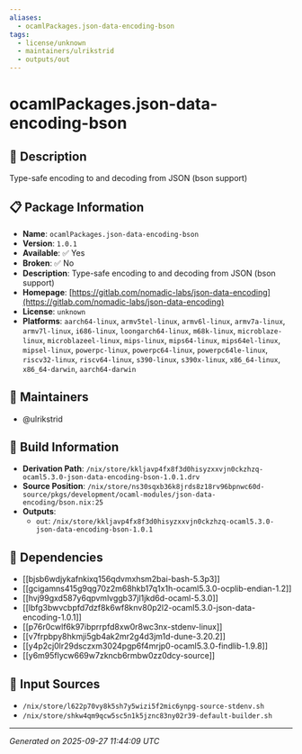 ```yaml
---
aliases:
  - ocamlPackages.json-data-encoding-bson
tags:
  - license/unknown
  - maintainers/ulrikstrid
  - outputs/out
---
```


# ocamlPackages.json-data-encoding-bson

## 📝 Description

Type-safe encoding to and decoding from JSON (bson support)

## 📋 Package Information

- **Name**: `ocamlPackages.json-data-encoding-bson`
- **Version**: `1.0.1`
- **Available**: ✅ Yes
- **Broken**: ✅ No
- **Description**: Type-safe encoding to and decoding from JSON (bson support)
- **Homepage**: [https://gitlab.com/nomadic-labs/json-data-encoding](https://gitlab.com/nomadic-labs/json-data-encoding)
- **License**: `unknown`
- **Platforms**: `aarch64-linux`, `armv5tel-linux`, `armv6l-linux`, `armv7a-linux`, `armv7l-linux`, `i686-linux`, `loongarch64-linux`, `m68k-linux`, `microblaze-linux`, `microblazeel-linux`, `mips-linux`, `mips64-linux`, `mips64el-linux`, `mipsel-linux`, `powerpc-linux`, `powerpc64-linux`, `powerpc64le-linux`, `riscv32-linux`, `riscv64-linux`, `s390-linux`, `s390x-linux`, `x86_64-linux`, `x86_64-darwin`, `aarch64-darwin`
## 👥 Maintainers

- @ulrikstrid


## 🔧 Build Information

- **Derivation Path**: `/nix/store/kkljavp4fx8f3d0hisyzxxvjn0ckzhzq-ocaml5.3.0-json-data-encoding-bson-1.0.1.drv`
- **Source Position**: `/nix/store/ns30sqxb36k8jrds8z18rv96bpnwc60d-source/pkgs/development/ocaml-modules/json-data-encoding/bson.nix:25`
- **Outputs**:
  - `out`:  `/nix/store/kkljavp4fx8f3d0hisyzxxvjn0ckzhzq-ocaml5.3.0-json-data-encoding-bson-1.0.1`

## 🔗 Dependencies

- [[bjsb6wdjykafnkixq156qdvmxhsm2bai-bash-5.3p3]]
- [[gcigamns415g9qg70z2m68hkb17q1x1h-ocaml5.3.0-ocplib-endian-1.2]]
- [[hvj99gxd587y6qpvmlvggb37jl1jkd6d-ocaml-5.3.0]]
- [[lbfg3bwvcbpfd7dzf8k6wf8knv80p2l2-ocaml5.3.0-json-data-encoding-1.0.1]]
- [[p76r0cwlf6k97ibprrpfd8xw0r8wc3nx-stdenv-linux]]
- [[v7frpbpy8hkmji5gb4ak2mr2g4d3jm1d-dune-3.20.2]]
- [[y4p2cj0lr29dsczxm3024pgp6f4mrjp0-ocaml5.3.0-findlib-1.9.8]]
- [[y6m95flycw669w7zkncb6rmbw0zz0dcy-source]]

## 📁 Input Sources

- `/nix/store/l622p70vy8k5sh7y5wizi5f2mic6ynpg-source-stdenv.sh`
- `/nix/store/shkw4qm9qcw5sc5n1k5jznc83ny02r39-default-builder.sh`

---
*Generated on 2025-09-27 11:44:09 UTC*

